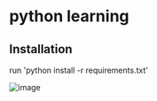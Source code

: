 # python learning

## Installation
run 'python install -r requirements.txt'

![image](https://user-images.githubusercontent.com/84832408/119611028-bfd8ed00-bdbf-11eb-8272-dc40b6582667.png)
